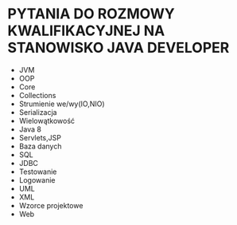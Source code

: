 # PYTANIA DO ROZMOWY KWALIFIKACYJNEJ NA STANOWISKO JAVA DEVELOPER

* JVM
* OOP
* Core
* Collections
* Strumienie we/wy(IO,NIO)
* Serializacja
* Wielowątkowość
* Java 8
* Servlets,JSP
* Baza danych
* SQL
* JDBC
* Testowanie
* Logowanie
* UML
* XML
* Wzorce projektowe
* Web